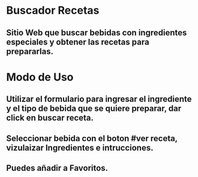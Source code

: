 # Buscador Recetas

## Sitio Web que buscar bebidas con ingredientes especiales y obtener las recetas para prepararlas.

# Modo de Uso

## Utilizar el formulario para ingresar el ingrediente y el tipo de bebida que se quiere preparar, dar click en buscar receta.
## Seleccionar bebida con el boton #ver receta, vizulaizar Ingredientes e intrucciones.
## Puedes añadir a Favoritos.
